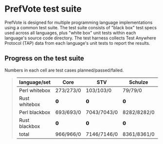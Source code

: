 # PrefVote test suite

PrefVote is designed for multiple programming language implementations using a common test suite. The test suite consists of "black box" test specs used across all languages, plus "white box" unit tests within each language's source code directory. The test harness collects Test Anywhere Protocol (TAP) data from each language's unit tests to report the results.

## Progress on the test suite

Numbers in each cell are test cases planned/passed/failed.

<blockquote>
<table>
<thead>
<tr>
<th>language/set</th>
<th>Core</th>
<th>STV</th>
<th>Schulze</th>
<th>RankedPairs</th>
<th>total</th>
</tr>
</thead>
<tbody>
<tr>
<td>Perl whitebox</td>
<td>273/273/0</td>
<td>103/103/0</td>
<td>79/79/0</td>
<td>𝟬</td>
<td>455/455/0</td>
</tr>
<tr>
<td>Rust whitebox</td>
<td>𝟬</td>
<td>𝟬</td>
<td>𝟬</td>
<td>𝟬</td>
<td>0/0/0</td>
</tr>
<tr>
<td>Perl blackbox</td>
<td>693/693/0</td>
<td>7043/7043/0</td>
<td>8282/8282/0</td>
<td>𝟬</td>
<td>16018/16018/0</td>
</tr>
<tr>
<td>Rust blackbox</td>
<td>𝟬</td>
<td>𝟬</td>
<td>𝟬</td>
<td>𝟬</td>
<td>0/0/0</td>
</tr>
<tr>
<td>total</td>
<td>966/966/0</td>
<td>7146/7146/0</td>
<td>8361/8361/0</td>
<td>0/0/0</td>
<td>16473/16473/0</td>
</tr>
</tbody>
</table>
</blockquote>
